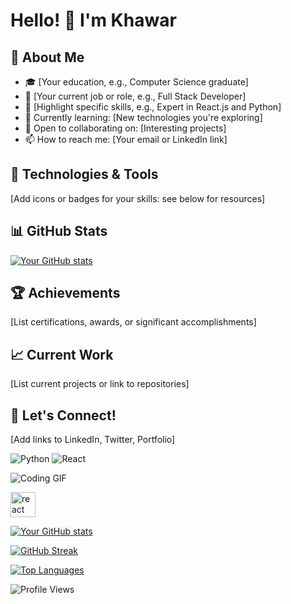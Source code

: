 # Hello! 👋 I'm Khawar

## 🚀 About Me
- 🎓 [Your education, e.g., Computer Science graduate]
- 💼 [Your current job or role, e.g., Full Stack Developer]
- 🌟 [Highlight specific skills, e.g., Expert in React.js and Python]
- 🌱 Currently learning: [New technologies you're exploring]
- 👯 Open to collaborating on: [Interesting projects]
- 📫 How to reach me: [Your email or LinkedIn link]

## 🔧 Technologies & Tools
[Add icons or badges for your skills: see below for resources]

## 📊 GitHub Stats
[![Your GitHub stats](https://github-readme-stats.vercel.app/api?username=Gano603&show_icons=true&theme=radical)](https://github.com/Gano603)

## 🏆 Achievements
[List certifications, awards, or significant accomplishments]

## 📈 Current Work
[List current projects or link to repositories]

## 📣 Let's Connect!
[Add links to LinkedIn, Twitter, Portfolio]


![Python](https://img.shields.io/badge/Python-3776AB?style=for-the-badge&logo=python&logoColor=white)
![React](https://img.shields.io/badge/React-20232A?style=for-the-badge&logo=react&logoColor=61DAFB)

![Coding GIF](https://media.giphy.com/media/qgQUggAC3Pfv687qPC/giphy.gif)

<img src="https://cdn.jsdelivr.net/npm/simple-icons@v3/icons/react.svg" alt="react" width="40" height="40"/>

[![Your GitHub stats](https://github-readme-stats.vercel.app/api?username=Gano603&show_icons=true&theme=radical)](https://github.com/yourusername)

[![GitHub Streak](https://github-readme-streak-stats.herokuapp.com/?user=Gano603&theme=radical)](https://github.com/Gano603)

[![Top Languages](https://github-readme-stats.vercel.app/api/top-langs/?username=Gano603&layout=compact)](https://github.com/Gano603)

![Profile Views](https://komarev.com/ghpvc/?username=Gano603&color=green)
